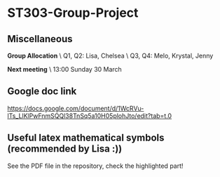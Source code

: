 # ST303-Group-Project

## Miscellaneous
**Group Allocation** \\
Q1, Q2: Lisa, Chelsea \\
Q3, Q4: Melo, Krystal, Jenny

**Next meeting** \\
13:00 Sunday 30 March

## Google doc link
https://docs.google.com/document/d/1WcRVu-lTs_LlKlPwFnmSQQl38TnSq5a10H05plohJto/edit?tab=t.0

## Useful latex mathematical symbols (recommended by Lisa :))
See the PDF file in the repository, check the highlighted part!

